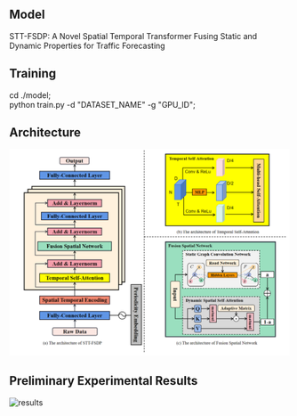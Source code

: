 ## Model
STT-FSDP: A Novel Spatial Temporal Transformer Fusing Static and Dynamic Properties for Traffic Forecasting

## Training
cd ./model;
<br> python train.py -d "DATASET_NAME" -g "GPU_ID";

## Architecture
![architecture](https://github.com/LingtianYuan/STT-FSDP/blob/main/architecture.png)

## Preliminary Experimental Results
![results](https://github.com/LingtianYuan/STT-FSDP/blob/main/result.png)
